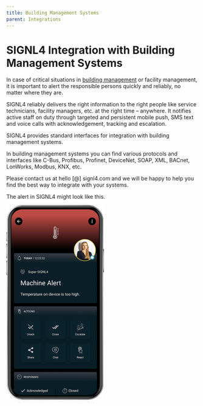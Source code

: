 ```yaml
---
title: Building Management Systems
parent: Integrations
---
```


# SIGNL4 Integration with Building Management Systems

In case of critical situations in [building management](https://en.wikipedia.org/wiki/Building_management_system) or facility management, it is important to alert the responsible persons quickly and reliably, no matter where they are.

SIGNL4 reliably delivers the right information to the right people like service technicians, facility managers, etc. at the right time – anywhere. It notifies active staff on duty through targeted and persistent mobile push, SMS text and voice calls with acknowledgement, tracking and escalation.

SIGNL4 provides standard interfaces for integration with building management systems.

In building management systems you can find various protocols and interfaces like C-Bus, Profibus, Profinet, DeviceNet, SOAP, XML, BACnet, LonWorks, Modbus, KNX, etc.

Please contact us at hello [@] signl4.com and we will be happy to help you find the best way to integrate with your systems.

The alert in SIGNL4 might look like this.

![SIGNL4 Alert](signl4-building-management-systems.png)
